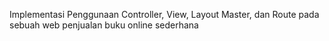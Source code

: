 Implementasi Penggunaan Controller, View, Layout Master, dan Route pada sebuah web penjualan buku online sederhana